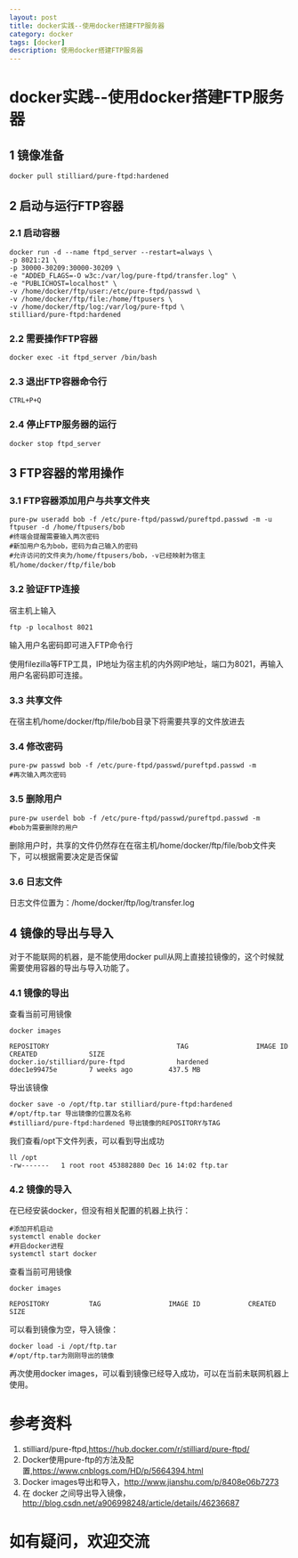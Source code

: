 ```yaml
---
layout: post
title: docker实践--使用docker搭建FTP服务器
category: docker
tags: [docker]
description: 使用docker搭建FTP服务器
---
```


# docker实践--使用docker搭建FTP服务器

## 1 镜像准备

```
docker pull stilliard/pure-ftpd:hardened
```

## 2 启动与运行FTP容器
### 2.1 启动容器
```
docker run -d --name ftpd_server --restart=always \
-p 8021:21 \
-p 30000-30209:30000-30209 \
-e "ADDED_FLAGS=-O w3c:/var/log/pure-ftpd/transfer.log" \
-e "PUBLICHOST=localhost" \
-v /home/docker/ftp/user:/etc/pure-ftpd/passwd \
-v /home/docker/ftp/file:/home/ftpusers \
-v /home/docker/ftp/log:/var/log/pure-ftpd \
stilliard/pure-ftpd:hardened
```

### 2.2 需要操作FTP容器
```
docker exec -it ftpd_server /bin/bash
```
### 2.3 退出FTP容器命令行
```
CTRL+P+Q
```
### 2.4 停止FTP服务器的运行
```
docker stop ftpd_server
```

## 3 FTP容器的常用操作

### 3.1 FTP容器添加用户与共享文件夹
```
pure-pw useradd bob -f /etc/pure-ftpd/passwd/pureftpd.passwd -m -u ftpuser -d /home/ftpusers/bob
#终端会提醒需要输入两次密码
#新加用户名为bob，密码为自己输入的密码
#允许访问的文件夹为/home/ftpusers/bob，-v已经映射为宿主机/home/docker/ftp/file/bob
```

### 3.2 验证FTP连接

宿主机上输入
```
ftp -p localhost 8021
```
输入用户名密码即可进入FTP命令行

使用filezilla等FTP工具，IP地址为宿主机的内外网IP地址，端口为8021，再输入用户名密码即可连接。

### 3.3 共享文件
在宿主机/home/docker/ftp/file/bob目录下将需要共享的文件放进去

### 3.4 修改密码
```
pure-pw passwd bob -f /etc/pure-ftpd/passwd/pureftpd.passwd -m
#再次输入两次密码
```
### 3.5 删除用户
```
pure-pw userdel bob -f /etc/pure-ftpd/passwd/pureftpd.passwd -m
#bob为需要删除的用户
```
删除用户时，共享的文件仍然存在在宿主机/home/docker/ftp/file/bob文件夹下，可以根据需要决定是否保留

### 3.6 日志文件

日志文件位置为：/home/docker/ftp/log/transfer.log


## 4 镜像的导出与导入

对于不能联网的机器，是不能使用docker pull从网上直接拉镜像的，这个时候就需要使用容器的导出与导入功能了。

### 4.1 镜像的导出
查看当前可用镜像
```
docker images

REPOSITORY                                TAG                 IMAGE ID            CREATED             SIZE
docker.io/stilliard/pure-ftpd             hardened            ddec1e99475e        7 weeks ago         437.5 MB
```
导出该镜像
```
docker save -o /opt/ftp.tar stilliard/pure-ftpd:hardened
#/opt/ftp.tar 导出镜像的位置及名称
#stilliard/pure-ftpd:hardened 导出镜像的REPOSITORY与TAG
```
我们查看/opt下文件列表，可以看到导出成功
```
ll /opt
-rw-------   1 root root 453882880 Dec 16 14:02 ftp.tar
```

### 4.2 镜像的导入
在已经安装docker，但没有相关配置的机器上执行：
```
#添加开机启动
systemctl enable docker
#开启docker进程
systemctl start docker
```
查看当前可用镜像
```
docker images

REPOSITORY          TAG                 IMAGE ID            CREATED             SIZE
```
可以看到镜像为空，导入镜像：
```
docker load -i /opt/ftp.tar
#/opt/ftp.tar为刚刚导出的镜像
```
再次使用docker images，可以看到镜像已经导入成功，可以在当前未联网机器上使用。

# 参考资料
1. stilliard/pure-ftpd,https://hub.docker.com/r/stilliard/pure-ftpd/
2. Docker使用pure-ftp的方法及配置,https://www.cnblogs.com/HD/p/5664394.html
3. Docker images导出和导入，http://www.jianshu.com/p/8408e06b7273
4. 在 docker 之间导出导入镜像，http://blog.csdn.net/a906998248/article/details/46236687

# 如有疑问，欢迎交流